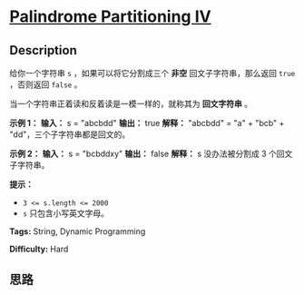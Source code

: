 # [Palindrome Partitioning IV][title]

## Description

给你一个字符串 `s` ，如果可以将它分割成三个 **非空** 回文子字符串，那么返回 `true` ，否则返回 `false` 。

当一个字符串正着读和反着读是一模一样的，就称其为 **回文字符串** 。

**示例 1：**
            **输入：** s = "abcbdd"    **输出：** true    **解释：** "abcbdd" = "a" + "bcb" + "dd"，三个子字符串都是回文的。    

**示例 2：**
            **输入：** s = "bcbddxy"    **输出：** false    **解释：** s 没办法被分割成 3 个回文子字符串。    

**提示：**

  * `3 <= s.length <= 2000`
  * `s`​​​​​​ 只包含小写英文字母。


**Tags:** String, Dynamic Programming

**Difficulty:** Hard

## 思路

[title]: https://leetcode-cn.com/problems/palindrome-partitioning-iv
